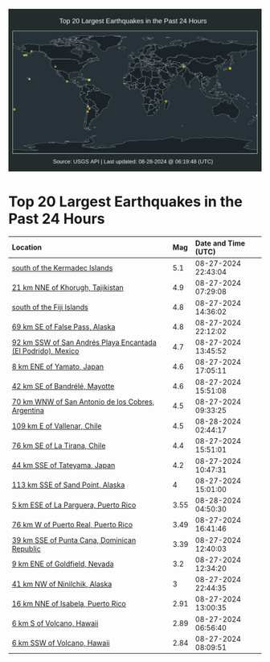 ![Map](./map.png)

# Top 20 Largest Earthquakes in the Past 24 Hours

| Location | Mag | Date and Time (UTC) |
|:---|:---|:---|
| [south of the Kermadec Islands](https://earthquake.usgs.gov/earthquakes/eventpage/us6000nn4q) | 5.1 | 08-27-2024 22:43:04 |
| [21 km NNE of Khorugh, Tajikistan](https://earthquake.usgs.gov/earthquakes/eventpage/us6000nn17) | 4.9 | 08-27-2024 07:29:08 |
| [south of the Fiji Islands](https://earthquake.usgs.gov/earthquakes/eventpage/us6000nn2c) | 4.8 | 08-27-2024 14:36:02 |
| [69 km SE of False Pass, Alaska](https://earthquake.usgs.gov/earthquakes/eventpage/us6000nn4i) | 4.8 | 08-27-2024 22:12:02 |
| [92 km SSW of San Andrés Playa Encantada (El Podrido), Mexico](https://earthquake.usgs.gov/earthquakes/eventpage/us6000nn27) | 4.7 | 08-27-2024 13:45:52 |
| [8 km ENE of Yamato, Japan](https://earthquake.usgs.gov/earthquakes/eventpage/us6000nn2w) | 4.6 | 08-27-2024 17:05:11 |
| [42 km SE of Bandrélé, Mayotte](https://earthquake.usgs.gov/earthquakes/eventpage/us6000nn2q) | 4.6 | 08-27-2024 15:51:08 |
| [70 km WNW of San Antonio de los Cobres, Argentina](https://earthquake.usgs.gov/earthquakes/eventpage/us6000nn1e) | 4.5 | 08-27-2024 09:33:25 |
| [109 km E of Vallenar, Chile](https://earthquake.usgs.gov/earthquakes/eventpage/us6000nn5l) | 4.5 | 08-28-2024 02:44:17 |
| [76 km SE of La Tirana, Chile](https://earthquake.usgs.gov/earthquakes/eventpage/us6000nn2m) | 4.4 | 08-27-2024 15:51:01 |
| [44 km SSE of Tateyama, Japan](https://earthquake.usgs.gov/earthquakes/eventpage/us6000nn1p) | 4.2 | 08-27-2024 10:47:31 |
| [113 km SSE of Sand Point, Alaska](https://earthquake.usgs.gov/earthquakes/eventpage/us6000nn2e) | 4 | 08-27-2024 15:01:00 |
| [5 km ESE of La Parguera, Puerto Rico](https://earthquake.usgs.gov/earthquakes/eventpage/pr2024241000) | 3.55 | 08-28-2024 04:50:30 |
| [76 km W of Puerto Real, Puerto Rico](https://earthquake.usgs.gov/earthquakes/eventpage/pr2024240000) | 3.49 | 08-27-2024 16:41:46 |
| [39 km SSE of Punta Cana, Dominican Republic](https://earthquake.usgs.gov/earthquakes/eventpage/pr71458333) | 3.39 | 08-27-2024 12:40:03 |
| [9 km ENE of Goldfield, Nevada](https://earthquake.usgs.gov/earthquakes/eventpage/nn00883068) | 3.2 | 08-27-2024 12:34:20 |
| [41 km NW of Ninilchik, Alaska](https://earthquake.usgs.gov/earthquakes/eventpage/ak024b1acc3q) | 3 | 08-27-2024 22:44:35 |
| [16 km NNE of Isabela, Puerto Rico](https://earthquake.usgs.gov/earthquakes/eventpage/pr71458323) | 2.91 | 08-27-2024 13:00:35 |
| [6 km S of Volcano, Hawaii](https://earthquake.usgs.gov/earthquakes/eventpage/hv74425897) | 2.89 | 08-27-2024 06:56:40 |
| [6 km SSW of Volcano, Hawaii](https://earthquake.usgs.gov/earthquakes/eventpage/hv74426052) | 2.84 | 08-27-2024 08:09:51 |
